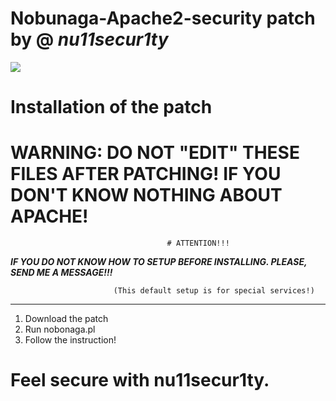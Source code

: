 # Nobunaga-Apache2-security patch by @ ***nu11secur1ty***
![](https://github.com/nu11secur1ty/Linux_hardening_and_security/blob/master/types/Apache/maxresdefault.jpg)

# Installation of the patch
# WARNING: DO NOT "EDIT" THESE FILES AFTER PATCHING! IF YOU DON'T KNOW NOTHING ABOUT APACHE!
                                  
                                       # ATTENTION!!!
                             
***IF YOU DO NOT KNOW HOW TO SETUP BEFORE INSTALLING. PLEASE, SEND ME A MESSAGE!!!***
   
                           (This default setup is for special services!)
--------------------------------------------------------------------------------------------
1. Download the patch 
2. Run nobonaga.pl
3. Follow the instruction!

# Feel secure with nu11secur1ty.
